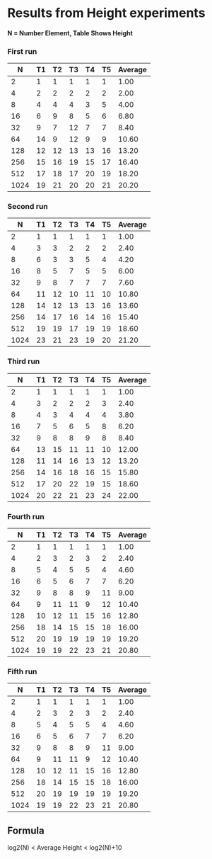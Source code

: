 # Results from Height experiments

#### N = Number Element, Table Shows Height

### First run

|   N  |   T1  |   T2  |   T3  |   T4  |   T5  |  Average |
| ---- | ----- | ----- | ----- | ----- | ----- | -------- |
|     2|      1|      1|      1|      1|      1|      1.00|
|     4|      2|      2|      2|      2|      2|      2.00|
|     8|      4|      4|      4|      3|      5|      4.00|
|    16|      6|      9|      8|      5|      6|      6.80|
|    32|      9|      7|     12|      7|      7|      8.40|
|    64|     14|      9|     12|      9|      9|     10.60|
|   128|     12|     12|     13|     13|     16|     13.20|
|   256|     15|     16|     19|     15|     17|     16.40|
|   512|     17|     18|     17|     20|     19|     18.20|
|  1024|     19|     21|     20|     20|     21|     20.20|

### Second run

|   N  |   T1  |   T2  |   T3  |   T4  |   T5  |  Average |
| ---- | ----- | ----- | ----- | ----- | ----- | -------- |
|     2|      1|      1|      1|      1|      1|      1.00|
|     4|      3|      3|      2|      2|      2|      2.40|
|     8|      6|      3|      3|      5|      4|      4.20|
|    16|      8|      5|      7|      5|      5|      6.00|
|    32|      9|      8|      7|      7|      7|      7.60|
|    64|     11|     12|     10|     11|     10|     10.80|
|   128|     14|     12|     13|     13|     16|     13.60|
|   256|     14|     17|     16|     14|     16|     15.40|
|   512|     19|     19|     17|     19|     19|     18.60|
|  1024|     23|     21|     23|     19|     20|     21.20|

### Third run

|   N  |   T1  |   T2  |   T3  |   T4  |   T5  |  Average |
| ---- | ----- | ----- | ----- | ----- | ----- | -------- |
|     2|      1|      1|      1|      1|      1|      1.00|
|     4|      3|      2|      2|      2|      3|      2.40|
|     8|      4|      3|      4|      4|      4|      3.80|
|    16|      7|      5|      6|      5|      8|      6.20|
|    32|      9|      8|      8|      9|      8|      8.40|
|    64|     13|     15|     11|     11|     10|     12.00|
|   128|     11|     14|     16|     13|     12|     13.20|
|   256|     14|     16|     18|     16|     15|     15.80|
|   512|     17|     20|     22|     19|     15|     18.60|
|  1024|     20|     22|     21|     23|     24|     22.00|

### Fourth run

|   N  |   T1  |   T2  |   T3  |   T4  |   T5  |  Average |
| ---- | ----- | ----- | ----- | ----- | ----- | -------- |
|     2|      1|      1|      1|      1|      1|      1.00|
|     4|      2|      3|      2|      3|      2|      2.40|
|     8|      5|      4|      5|      5|      4|      4.60|
|    16|      6|      5|      6|      7|      7|      6.20|
|    32|      9|      8|      8|      9|     11|      9.00|
|    64|      9|     11|     11|      9|     12|     10.40|
|   128|     10|     12|     11|     15|     16|     12.80|
|   256|     18|     14|     15|     15|     18|     16.00|
|   512|     20|     19|     19|     19|     19|     19.20|
|  1024|     19|     19|     22|     23|     21|     20.80|

### Fifth run

|   N  |   T1  |   T2  |   T3  |   T4  |   T5  |  Average |
| ---- | ----- | ----- | ----- | ----- | ----- | -------- |
|     2|      1|      1|      1|      1|      1|      1.00|
|     4|      2|      3|      2|      3|      2|      2.40|
|     8|      5|      4|      5|      5|      4|      4.60|
|    16|      6|      5|      6|      7|      7|      6.20|
|    32|      9|      8|      8|      9|     11|      9.00|
|    64|      9|     11|     11|      9|     12|     10.40|
|   128|     10|     12|     11|     15|     16|     12.80|
|   256|     18|     14|     15|     15|     18|     16.00|
|   512|     20|     19|     19|     19|     19|     19.20|
|  1024|     19|     19|     22|     23|     21|     20.80|

## Formula

log2(N) < Average Height < log2(N)+10
